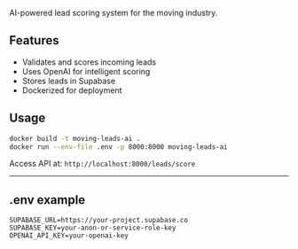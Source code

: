 AI-powered lead scoring system for the moving industry.

## Features

- Validates and scores incoming leads
- Uses OpenAI for intelligent scoring
- Stores leads in Supabase
- Dockerized for deployment

## Usage

```bash
docker build -t moving-leads-ai .
docker run --env-file .env -p 8000:8000 moving-leads-ai
```

Access API at: `http://localhost:8000/leads/score`

---

## .env example

```
SUPABASE_URL=https://your-project.supabase.co
SUPABASE_KEY=your-anon-or-service-role-key
OPENAI_API_KEY=your-openai-key
```
